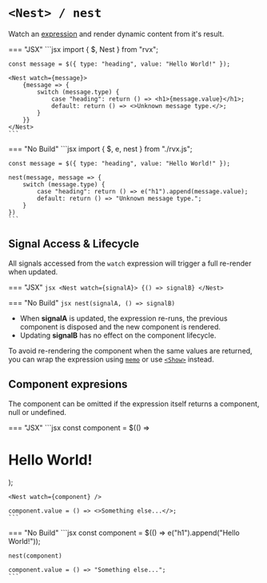 # `<Nest> / nest`
Watch an [expression](../signals.md#expressions) and render dynamic content from it's result.

=== "JSX"
	```jsx
	import { $, Nest } from "rvx";

	const message = $({ type: "heading", value: "Hello World!" });

	<Nest watch={message}>
		{message => {
			switch (message.type) {
				case "heading": return () => <h1>{message.value}</h1>;
				default: return () => <>Unknown message type.</>;
			}
		}}
	</Nest>
	```

=== "No Build"
	```jsx
	import { $, e, nest } from "./rvx.js";

	const message = $({ type: "heading", value: "Hello World!" });

	nest(message, message => {
		switch (message.type) {
			case "heading": return () => e("h1").append(message.value);
			default: return () => "Unknown message type.";
		}
	})
	```

## Signal Access & Lifecycle
All signals accessed from the `watch` expression will trigger a full re-render when updated.

=== "JSX"
	```jsx
	<Nest watch={signalA}>
		{() => signalB}
	</Nest>
	```

=== "No Build"
	```jsx
	nest(signalA, () => signalB)
	```

+ When **signalA** is updated, the expression re-runs, the previous component is disposed and the new component is rendered.
+ Updating **signalB** has no effect on the component lifecycle.

To avoid re-rendering the component when the same values are returned, you can wrap the expression using [`memo`](../signals.md#memo) or use [`<Show>`](./show.md) instead.

## Component expresions
The component can be omitted if the expression itself returns a component, null or undefined.

=== "JSX"
	```jsx
	const component = $(() => <h1>Hello World!</h1>);

	<Nest watch={component} />

	component.value = () => <>Something else...</>;
	```

=== "No Build"
	```jsx
	const component = $(() => e("h1").append("Hello World!"));

	nest(component)

	component.value = () => "Something else...";
	```
